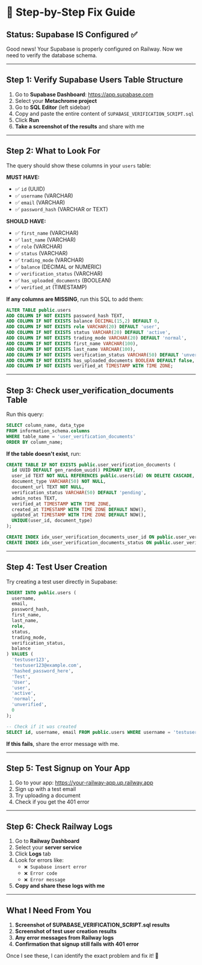 # 🔧 Step-by-Step Fix Guide

## Status: Supabase IS Configured ✅

Good news! Your Supabase is properly configured on Railway. Now we need to verify the database schema.

---

## Step 1: Verify Supabase Users Table Structure

1. Go to **Supabase Dashboard**: https://app.supabase.com
2. Select your **Metachrome project**
3. Go to **SQL Editor** (left sidebar)
4. Copy and paste the entire content of `SUPABASE_VERIFICATION_SCRIPT.sql`
5. Click **Run**
6. **Take a screenshot of the results** and share with me

---

## Step 2: What to Look For

The query should show these columns in your `users` table:

**MUST HAVE:**
- ✅ `id` (UUID)
- ✅ `username` (VARCHAR)
- ✅ `email` (VARCHAR)
- ✅ `password_hash` (VARCHAR or TEXT)

**SHOULD HAVE:**
- ✅ `first_name` (VARCHAR)
- ✅ `last_name` (VARCHAR)
- ✅ `role` (VARCHAR)
- ✅ `status` (VARCHAR)
- ✅ `trading_mode` (VARCHAR)
- ✅ `balance` (DECIMAL or NUMERIC)
- ✅ `verification_status` (VARCHAR)
- ✅ `has_uploaded_documents` (BOOLEAN)
- ✅ `verified_at` (TIMESTAMP)

**If any columns are MISSING**, run this SQL to add them:

```sql
ALTER TABLE public.users
ADD COLUMN IF NOT EXISTS password_hash TEXT,
ADD COLUMN IF NOT EXISTS balance DECIMAL(15,2) DEFAULT 0,
ADD COLUMN IF NOT EXISTS role VARCHAR(20) DEFAULT 'user',
ADD COLUMN IF NOT EXISTS status VARCHAR(20) DEFAULT 'active',
ADD COLUMN IF NOT EXISTS trading_mode VARCHAR(20) DEFAULT 'normal',
ADD COLUMN IF NOT EXISTS first_name VARCHAR(100),
ADD COLUMN IF NOT EXISTS last_name VARCHAR(100),
ADD COLUMN IF NOT EXISTS verification_status VARCHAR(50) DEFAULT 'unverified',
ADD COLUMN IF NOT EXISTS has_uploaded_documents BOOLEAN DEFAULT false,
ADD COLUMN IF NOT EXISTS verified_at TIMESTAMP WITH TIME ZONE;
```

---

## Step 3: Check user_verification_documents Table

Run this query:

```sql
SELECT column_name, data_type 
FROM information_schema.columns 
WHERE table_name = 'user_verification_documents' 
ORDER BY column_name;
```

**If the table doesn't exist**, run:

```sql
CREATE TABLE IF NOT EXISTS public.user_verification_documents (
  id UUID DEFAULT gen_random_uuid() PRIMARY KEY,
  user_id TEXT NOT NULL REFERENCES public.users(id) ON DELETE CASCADE,
  document_type VARCHAR(50) NOT NULL,
  document_url TEXT NOT NULL,
  verification_status VARCHAR(50) DEFAULT 'pending',
  admin_notes TEXT,
  verified_at TIMESTAMP WITH TIME ZONE,
  created_at TIMESTAMP WITH TIME ZONE DEFAULT NOW(),
  updated_at TIMESTAMP WITH TIME ZONE DEFAULT NOW(),
  UNIQUE(user_id, document_type)
);

CREATE INDEX idx_user_verification_documents_user_id ON public.user_verification_documents(user_id);
CREATE INDEX idx_user_verification_documents_status ON public.user_verification_documents(verification_status);
```

---

## Step 4: Test User Creation

Try creating a test user directly in Supabase:

```sql
INSERT INTO public.users (
  username, 
  email, 
  password_hash, 
  first_name, 
  last_name, 
  role, 
  status, 
  trading_mode, 
  verification_status, 
  balance
) VALUES (
  'testuser123',
  'testuser123@example.com',
  'hashed_password_here',
  'Test',
  'User',
  'user',
  'active',
  'normal',
  'unverified',
  0
);

-- Check if it was created
SELECT id, username, email FROM public.users WHERE username = 'testuser123';
```

**If this fails**, share the error message with me.

---

## Step 5: Test Signup on Your App

1. Go to your app: https://your-railway-app.up.railway.app
2. Sign up with a test email
3. Try uploading a document
4. Check if you get the 401 error

---

## Step 6: Check Railway Logs

1. Go to **Railway Dashboard**
2. Select your **server service**
3. Click **Logs** tab
4. Look for errors like:
   - `❌ Supabase insert error`
   - `❌ Error code`
   - `❌ Error message`
5. **Copy and share these logs with me**

---

## What I Need From You

1. **Screenshot of SUPABASE_VERIFICATION_SCRIPT.sql results**
2. **Screenshot of test user creation results**
3. **Any error messages from Railway logs**
4. **Confirmation that signup still fails with 401 error**

Once I see these, I can identify the exact problem and fix it! 🚀


